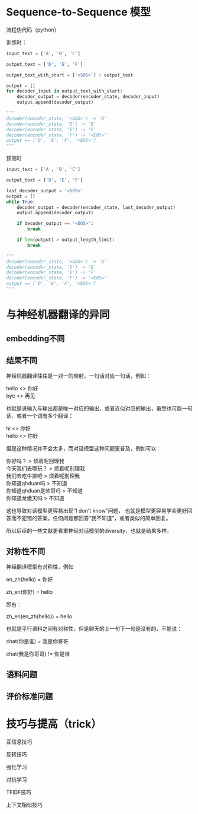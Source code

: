 
# Sequence-to-Sequence 模型

流程伪代码（python）

训练时：

```python
input_text = ['A', 'B', 'C']

output_text = ['D', 'E', 'F']

output_text_with_start = ['<SOS>'] + output_text

output = []
for decoder_input in output_text_with_start:
    decoder_output = decoder(encoder_state, decoder_input)
    output.append(decoder_output)

"""
decoder(encoder_state, '<SOS>') -> 'D'
decoder(encoder_state, 'D') -> 'E'
decoder(encoder_state, 'E') -> 'F'
decoder(encoder_state, 'F') -> '<EOS>'
output == ['D', 'E', 'F', '<EOS>']
"""
```

预测时

```python
input_text = ['A', 'B', 'C']

output_text = ['D', 'E', 'F']

last_decoder_output = '<SOS>'
output = []
while True:    
    decoder_output = decoder(encoder_state, last_decoder_output)
    output.append(decoder_output)

    if decoder_output == '<EOS>':
        break

    if len(output) > output_length_limit:
        break

"""
decoder(encoder_state, '<SOS>') -> 'D'
decoder(encoder_state, 'D') -> 'E'
decoder(encoder_state, 'E') -> 'F'
decoder(encoder_state, 'F') -> '<EOS>'
output == ['D', 'E', 'F', '<EOS>']
"""
```

# 与神经机器翻译的异同

## embedding不同

## 结果不同

神经机器翻译往往是一对一的映射，一句话对应一句话，例如：

hello <> 你好  
bye <> 再见  

也就是说输入与输出都是唯一对应的输出，或者近似对应的输出，虽然也可能一句话、或者一个词有多个翻译：

hi <> 你好  
hello <> 你好

但是这种情况并不会太多，而对话模型这种问题更普及，例如可以：

你好吗？ > 烦着呢别理我  
今天我们去哪玩？ > 烦着呢别理我  
我们去吃牛排吧 > 烦着呢别理我   
你知道qhduan吗 > 不知道  
你知道qhduan是帅哥吗 > 不知道  
你知道龙傲天吗 > 不知道  

这也导致对话模型更容易出现“I don't know”问题，
也就是模型更容易学会更好回答而不犯错的答案，任何问题都回答“我不知道”，或者类似的简单回复。

所以后续的一些文献更看重神经对话模型的diversity，也就是结果多样。

## 对称性不同

神经翻译模型有对称性，例如

en_zh(hello) = 你好

zh_en(你好) = hello

即有：

zh_en(en_zh(hello)) = hello

也就是平行语料之间有对称性，但是聊天的上一句下一句是没有的，不能说：

chat(你是谁) = 我是你哥哥

chat(我是你哥哥) != 你是谁

## 语料问题

## 评价标准问题

# 技巧与提高（trick）

互信息技巧

反转技巧

强化学习

对抗学习

TFIDF技巧

上下文相似技巧
